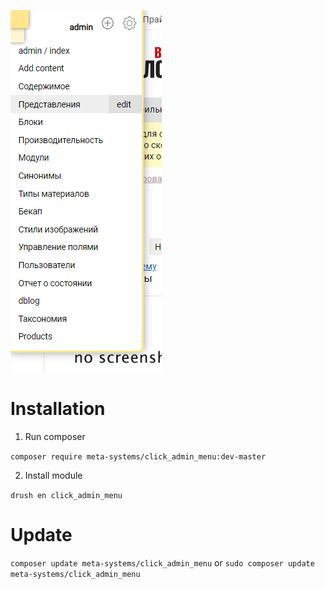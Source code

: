 

![alt text](https://raw.githubusercontent.com/meta-systems/click_admin_menu/master/img/cam.png)

# Installation #

1. Run composer

`composer require meta-systems/click_admin_menu:dev-master`

2. Install module

`drush en click_admin_menu`

# Update
`composer update meta-systems/click_admin_menu`
or
`sudo composer update meta-systems/click_admin_menu`
